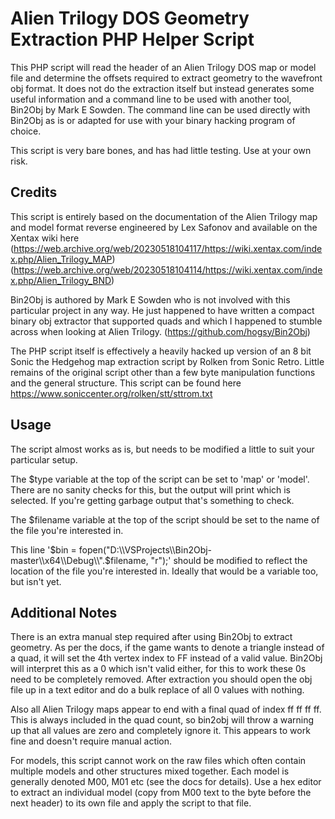 # Alien Trilogy DOS Geometry Extraction PHP Helper Script
This PHP script will read the header of an Alien Trilogy DOS map or model file and determine the offsets required to extract geometry to the wavefront obj format. It does not do the extraction itself but instead generates some useful information and a command line to be used with another tool, Bin2Obj by Mark E Sowden. The command line can be used directly with Bin2Obj as is or adapted for use with your binary hacking program of choice.

This script is very bare bones, and has had little testing. Use at your own risk.

## Credits
This script is entirely based on the documentation of the Alien Trilogy map and model format reverse engineered by Lex Safonov and available on the Xentax wiki here (https://web.archive.org/web/20230518104117/https://wiki.xentax.com/index.php/Alien_Trilogy_MAP)
(https://web.archive.org/web/20230518104114/https://wiki.xentax.com/index.php/Alien_Trilogy_BND)

Bin2Obj is authored by Mark E Sowden who is not involved with this particular project in any way. He just happened to have written a compact binary obj extractor that supported quads and which I happened to stumble across when looking at Alien Trilogy.
(https://github.com/hogsy/Bin2Obj)

The PHP script itself is effectively a heavily hacked up version of an 8 bit Sonic the Hedgehog map extraction script by Rolken from Sonic Retro. Little remains of the original script other than a few byte manipulation functions and the general structure. This script can be found here https://www.soniccenter.org/rolken/stt/sttrom.txt

## Usage
The script almost works as is, but needs to be modified a little to suit your particular setup.

The $type variable at the top of the script can be set to 'map' or 'model'. There are no sanity checks for this, but the output will print which is selected. If you're getting garbage output that's something to check.

The $filename variable at the top of the script should be set to the name of the file you're interested in.

This line '$bin = fopen("D:\\VSProjects\\Bin2Obj-master\\x64\\Debug\\".$filename, "r");' should be modified to reflect the location of the file you're interested in. Ideally that would be a variable too, but isn't yet.

## Additional Notes
There is an extra manual step required after using Bin2Obj to extract geometry. As per the docs, if the game wants to denote a triangle instead of a quad, it will set the 4th vertex index to FF instead of a valid value. Bin2Obj will interpret this as a 0 which isn't valid either, for this to work these 0s need to be completely removed. After extraction you should open the obj file up in a text editor and do a bulk replace of all 0 values with nothing.

Also all Alien Trilogy maps appear to end with a final quad of index ff ff ff ff. This is always included in the quad count, so bin2obj will throw a warning up that all values are zero and completely ignore it. This appears to work fine and doesn't require manual action.

For models, this script cannot work on the raw files which often contain multiple models and other structures mixed together. Each model is generally denoted M00, M01 etc (see the docs for details). Use a hex editor to extract an individual model (copy from M00 text to the byte before the next header) to its own file and apply the script to that file.
